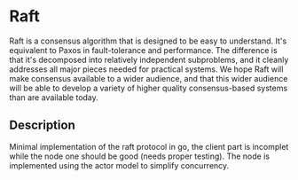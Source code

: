 # Raft

Raft is a consensus algorithm that is designed to be easy to understand. 
It's equivalent to Paxos in fault-tolerance and performance. 
The difference is that it's decomposed into relatively independent subproblems, and it cleanly addresses all major pieces needed for practical systems. We hope Raft will make consensus available to a wider audience, and that this wider audience will be able to develop a variety of higher quality consensus-based systems than are available today.


## Description 

Minimal implementation of the raft protocol in go, the client part is incomplet while the node one should be good (needs proper testing). 
The node is implemented using the actor model to simplify concurrency.



